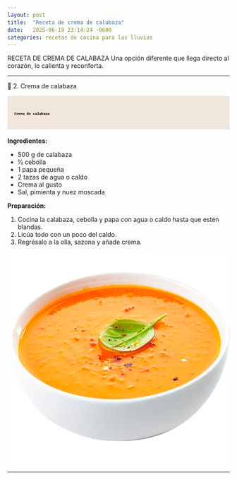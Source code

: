 ```yaml
---
layout: post
title:  "Receta de crema de calabaza"
date:   2025-06-19 23:14:24 -0600
categories: recetas de cocina para las lluvias
---
```


RECETA DE CREMA DE CALABAZA
Una opción diferente que llega directo al corazón, lo calienta y reconforta.

---

🍲 2. Crema de calabaza

![Crema de calabaza](/assets/images/crema-calabaza.jpg)

**Ingredientes:**
- 500 g de calabaza  
- ½ cebolla  
- 1 papa pequeña  
- 2 tazas de agua o caldo  
- Crema al gusto  
- Sal, pimienta y nuez moscada  


**Preparación:**
1. Cocina la calabaza, cebolla y papa con agua o caldo hasta que estén blandas.  
2. Licúa todo con un poco del caldo.  
3. Regrésalo a la olla, sazona y añade crema.

![Crema de calabaza](/assets/images/cremita-calabaza.png)

---
